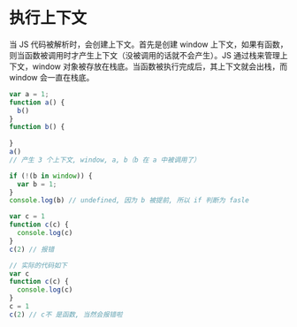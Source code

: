 # 执行上下文

当 JS 代码被解析时，会创建上下文。首先是创建 window 上下文，如果有函数，则当函数被调用时才产生上下文（没被调用的话就不会产生）。JS 通过栈来管理上下文，window 对象被存放在栈底。当函数被执行完成后，其上下文就会出栈，而 window 会一直在栈底。

```js
var a = 1;
function a() {
  b()
}
function b() {
    
}
a()
// 产生 3 个上下文, window, a, b（b 在 a 中被调用了）
```
```js
if (!(b in window)) {
  var b = 1;
}
console.log(b) // undefined, 因为 b 被提前, 所以 if 判断为 fasle
```
```js
var c = 1
function c(c) {
  console.log(c)
}
c(2) // 报错

// 实际的代码如下
var c
function c(c) {
  console.log(c)
}
c = 1
c(2) // c不 是函数, 当然会报错啦
```
